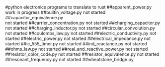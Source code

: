 #python electronics programs to translate to rust
##apparent_power.py
work in progress
##builtin_voltage.py
not started
##capacitor_equivalence.py	
not started
##carrier_concentration.py
not started
##charging_capacitor.py
not started
##charging_inductor.py
not started
##circular_convolution.py
not started
##coulombs_law.py
not started
##electric_conductivity.py
not started
##electric_power.py
not started
##electrical_impedance.py
not started
##ic_555_timer.py
not started
##ind_reactance.py
not started
##ohms_law.py
not started
##real_and_reactive_power.py
not started
##resistor_color_code.py
not started
##resistor_equivalence.py
not started
##resonant_frequency.py
not started
##wheatstone_bridge.py

